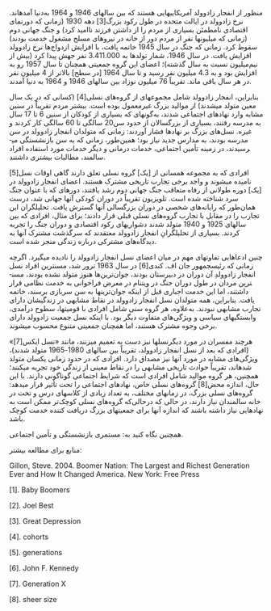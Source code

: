   منظور از انفجار زادوولد آمریکایی­هایی هستند که بین سال­های 1946 و 1964 به‌دنیا آمده­اند. نرخ زادوولد در ایالت متحده در طول رکود بزرگ[3] دهه 1930 (زمانی که دورنمای اقتصادی نامطمئن بسیاری از مردم را از داشتن فرزند ناامید کرد) و جنگ جهانی دوم (زمانی که میلیون­ها نفر از مردم دور از خانه در نیروهای مسلح مشغول خدمت بودند) سقوط کرد. زمانی که جنگ در سال 1945 خاتمه یافت، با افزایش ازدواج‌ها نرخ زادوولد افزایش یافت. در سال 1946، شمار تولدها به 3.411.000 نفر جهش پیدا کرد (بیش از نیم‌میلیون نسبت به سال گذشته)؛ اعضای این گروه جمعیتی همچنان تا سال 1957 رو به افزایش بود و به 4.3 میلیون نفر رسید و تا سال 1964 [در سطح] بالاتر از 4 میلیون نفر در هر سال باقی ماند. تقریباً 76 میلیون نوزاد بین سال­های 1946 و 1964 به دنیا آمدند.

 بنابراین، انفجار زادوولد شامل مجموعه­ای از گروه‌های نسلی[4] (کسانی که در یک سال معین متولد می­شدند) از موالید بزرگ غیرمعمول بوده است. بیشتر مردم تقریباً در سنین مشابه وارد نهادهای اجتماعی شدند، به‌گونه­ای که بسیاری از کودکان از سنین 6 تا 17 سال به مدرسه رفتند، بسیاری از بزرگسالان از حدود سن20 سالگی تا 60 سالگی کار کردند و غیره. نسل‌های بزرگ بر نهادها فشار آوردند: زمانی که متولدان انفجار زادوولد در سن مدرسه بودند، به مدارس جدید نیاز بود؛ همین‌طور، زمانی که به سن بازنشستگی می­رسیدند، در زمینه تأمین اجتماعی، خدمات درمانی و دیگر خدمات مورد استفاده افراد سالمند، مطالبات بیشتری داشتند.

 افرادی که به مجموعه همسانی از [یک] گروه نسلی­ تعلق دارند گاهی اوقات نسل[5] نامیده می­شوند و واجد برخی تجارب تاریخی مشترک هستند. اعضای انفجار زادوولد در [یک] دوره طولانی از رفاه متعاقب جنگ جهانی دوم رشد یافتند، دوره­ای که با عنوان جنگ سرد شناخته شده است. تلویزیون تقریباً در دوران کودکی آنها جهانی شد، درست همان‌طور که رایانه‌های شخصی در دوران بزرگسالی آنها گسترش یافت. تحلیلگران این تجارب را در مقابل با تجارب گروه‌های نسلی قبلی قرار دادند؛ برای مثال، افرادی که بین سال­های 1925 و 1940 متولد شدند دشواری­های رکود اقتصادی و دوران جنگ را تجربه کردند. بسیاری از تحلیلگرانِ انفجار زادوولد معتقدند که سرگذشت مشترک آنها به دیدگاه‌های مشترکی درباره زندگی منجر شده است.

 چنین ادعاهایی تفاوت­های مهم در میان اعضای نسل انفجار زادوولد را نادیده می­گیرد. اگرچه زمانی که رئیس­جمهور جان اف. کندی[6] در سال 1963 ترور شد، مسن­ترین افراد نسل انفجار زادوولدِ آن دوران در دبیرستان بودند، جوان‌ترین‌ها هنوز متولد نشده بودند، مسن­ترین مردان در طول دوران جنگ در ویتنام در معرض فراخوانی به خدمت نظامی قرار داشتند، اما این خدمت اجباری قبل از اینکه جوان‌ترین­ها به سن سربازی برسند، خاتمه یافت. بنابراین، همه متولدان نسل انفجار زادوولد در نقاط مشابهی در زندگی­شان دارای تجارب مشابهی نبودند. به‌علاوه، هر گروه سنی شامل افرادی با قومیت­ها، سطوح درآمدی، وابستگی­های سیاسی و ویژگی‌های متفاوت دیگر بود. با اینکه نسل جمعیت زادوولد دارای برخی وجوه مشترک هستند، اما همچنان جمعیتی متنوع محسوب می­شوند.

 هرچند مفسران در مورد دیگرنسل­ها نیز دست به تعمیم می­زنند، مانند «نسل ایکس[7]» (افرادی که بعد از نسل انفجار زادوولد، تقریباً بین سال­های 1980-1965 متولد شدند)، ویژگی‌های مشابه در مورد آنها نیز مصداق دارد. افرادی که در حدود زمانی یکسان متولد شده­اند، تقریباً حوادث تاریخی مشابهی را در نقاط معینی از زندگی­ خود تجربه می­کنند؛ همچنین، هر گروه موالید شامل افرادی است که شرایط اجتماعی گوناگونی دارند. با این حال، اندازه محض[8] گروه‌های نسلی خاص، نهادهای اجتماعی را تحت تأثیر قرار می­دهد: گروه‌های نسلی بزرگ، در زمان­های مختلف، به تعداد زیادی از کلاس­های درس و تخت در خانه سالمندان نیاز دارند، در حالی که درحالی‌که گروه‌های نسلی کوچک‌تر ممکن است به نهادهایی نیاز داشته باشند که اندازه آنها برای جمعیت­های بزرگ دریافت ­کننده خدمت کوچک باشد.

 همچنین نگاه کنید به: مستمری بازنشستگی و تأمین اجتماعی.

منابع برای مطالعه بیشتر:

Gillon, Steve. 2004. Boomer Nation: The Largest and Richest Generation Ever and How It Changed America. New York: Free Press

 [1]. Baby Boomers 

[2]. Joel Best 

[3]. Great Depression

[4]. cohorts

[5]. generations 

[6]. John F. Kennedy 

[7]. Generation X

[8]. sheer size

 

 

 

 